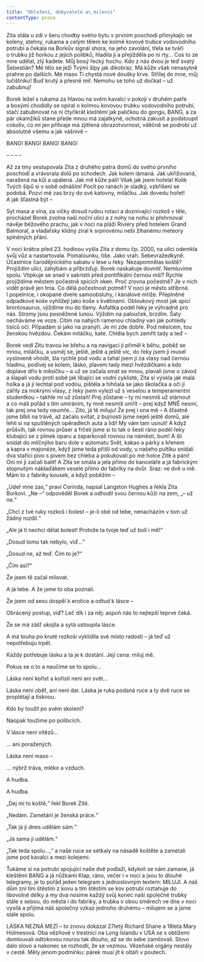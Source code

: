 ```yaml
---
title: "Obležení, dobyvatelé a\_milenci"
contentType: prose
---
```


<section>

Zita stála u zdi v šeru chodby svého bytu v prvním poschodí přimykajíc se koleny, stehny, rukama a celým tělem ke kolmé kovové trubce vodovodního potrubí a čekala na Borkův signál shora, na jeho zavolání, třela se tváří o trubku již horkou z jejích polibků, hladila ji a přejížděla po ní rty… Cos to ze mne udělal, zlý kadete. Můj bosý řecký hochu. Kdo z nás dvou je teď svatý Šebestián? Mé tělo se ježí Tvými šípy jak dikobraz. Má kůže však nenasytně prahne po dalších. Mé maso Ti chystá nové doušky krve. Střílej do mne, můj lučištníku! Buď krutý a přesně miř. Nemohu se toho už dočkat – už zabubnuj!

Borek ležel s rukama za hlavou na svém kavalci v pokoji v druhém patře a bosými chodidly se opíral o kolmou kovovou trubku vodovodního potrubí, stačí zabubnovat na ni čtyřikrát kleštěmi jak paličkou do gongu, BANG, a za pár okamžiků stane přede mnou má zajatkyně, ochotná zakusit a podstoupit cokoliv, co mi jen přihraje má zjitřená obrazotvornost, vděčně se podrobí už absolutně všemu a jak vášnivě –

BANG! BANG! BANG! BANG!

– – – –

Až za tmy sestupovala Zita z druhého patra domů do svého prvního poschodí a vrávorala dolů po schodech. Jak kolem lámaná. Jak ukřižovaná, naražená na kůl a upálená. Jak mě kůže pálí! Však jak jsem hořela! Kolik Tvých šípů si v sobě odnáším! Pocit po ranách je sladký, vzkříšení se podobá. Pozvi mě zas brzy do své katovny, miláčku. Jak dovedu hořet! A jak šťastná být –

Syt masa a vína, za víčky dosud rudou rotaci a doznívající rozkoš v těle, procházel Borek zvolna naší noční ulicí a z nohy na nohu si přehrnoval návěje béžového prachu, jak v noci na pláži Riviéry před hotelem Grand Balmoral, a vladařsky klidný zíral k srpnovému nebi žíhanému meteory splněných přání.

V noci krátce před 23. hodinou vyšla Zita z domu čp. 2000, na ulici odemkla svůj vůz a nastartovala. Pomalounku, tiše. Jako vrah. Sebevražedkyně. Účastnice čarodějnického sabatu v lese u řeky. Nezapomnělas koště? Projíždím ulicí, zahýbám a přibrzďuji. Borek naskakuje dovnitř. Nemluvíme spolu. Vtipkuje se snad v sakristii před pontifikální černou mší? Rychle projíždíme městem počestně spících oken. Proč zrovna počestně? Je v nich vidět právě jen tma. Co dělá počestnost potmě? V noci je město stříbrné. I popelnice, i okopané dveře samoobsluhy, i kanálové mříže. Přeplněné odpadkové koše vyhlížejí jako koše s květinami. Obloukový most jak spící brontosaurus, vjíždíme mu do tlamy. Asfaltka podél řeky je výhradně pro nás. Stromy jsou posněžené lunou. Vjíždím na palouček, brzdím. Šaty necháváme ve voze. Cítím na nahých ramenou chladný van jak pohledy tisíců očí. Připadám si jako na pranýři. Je mi zde dobře. Pod měsícem, tou ženskou hvězdou. Čekám miláčku, kate. Chtěla bych zemřít tady a teď –

Borek vedl Zitu travou ke břehu a na navigaci ji přiměl k běhu, poběž se mnou, miláčku, a usměj se, ještě, ještě a ještě víc, do řeky jsem ji musel vysloveně vhodit, šla rychle pod vodu a tahal jsem ji za vlasy nad černou hladinu, podívej se kolem, lásko, plavem tady mezi hvězdičkami a kdo doplave dřív k měsíčku – a už se začala smát se mnou, plavali jsme o závod a šlapali vodu proti sobě jak líbající se vodní cyklisté, Zita si výskla jak malá holka a já ji lechtal pod vodou, pištěla a hihňala se jako školačka a oči jí zářily za mokrými vlasy, z řeky jsem vylezl už s veselou a temperamentní studentkou – takhle mi už zůstaň! Prej zůstane – ty mi nesmíš už stárnout a co máš pořád s tím umíráním, ty mně nesmíš umřít – prej když MNĚ nesmí, tak prej ona tedy neumře… Zito, já tě miluju! Že prej i ona mě – A šťastně jsme blbli na trávě, až začalo svítat, z bujnosti jsme nejeli ještě domů, ale lehli si na spuštěných opěradlech auta a lidi! My vám tam usnuli! A když průšvih, tak rovnou průser a frčeli jsme si to tak o šesti ráno podél řeky klubající se z plínek oparu a zaparkovali rovnou na náměstí, bum! A šli snídat do mlíčnýho baru dole v automatu Svět, kakao a párky s křenem a kapra v majonéze, když jsme teda přišli od vody, u našeho pultíku snídali dva staříci pivo s pivem bez chleba a pokukovali po mé holce Zitě a páni! Oni mi ji začali balit! A Zita se smála a jela přímo do kanceláře a já fabrickým stopnutým náklaďákem vesele přímo do fabriky na dvůr. Sraz: ve dvě u mě. Mám to z fabriky kousek, a když poběžím –

„Udeř mne zas,“ praví Corinda, napsal Langston Hughes a řekla Zita Borkovi. „Ne –“ odpověděl Borek a odhodil svou černou kůži na zem, „– už ne.“

„Chci z tvé ruky rozkoš i bolest – je-li obé od tebe, nenacházím v tom už žádný rozdíl.“

„Ale já ti nechci dělat bolest! Protože ta tvoje teď už bolí i mě!“

„Dosud tomu tak nebylo, viď…“

„Dosud ne, až teď. Čím to je?“

„Čím asi?“

</section>

<section>

Že jsem tě začal milovat.

A já tebe. A že jsme to oba poznali.

Že jsem od sexu dospěl k erotice a odtud k lásce –

Obrácený postup, viď? Leč dík i za něj: aspoň nás to nejlepší teprve čeká.

Že se má zášť ukojila a sytá ustoupila lásce.

A má touha po kruté rozkoši vyklidila své místo radosti – já teď už nepotřebuju trpět.

Každý potřebuje lásku a ta je k dostání. Její cena: miluj mě.

Pokus se o to a naučíme se to spolu…

Láska není kořist a kořistí není ani svět…

Láska není oběť, ani není dar. Láska je ruka podaná ruce a ty dvě ruce se proplétají a tisknou.

Kdo by toužil po svém skolení?

Naopak toužíme po polibcích.

V lásce není vítězů…

… ani poražených.

Láska není maso –

… nýbrž tráva, mléko a vzduch.

A hudba.

A hudba.

</section>

<section>

„Dej mi to koště,“ řekl Borek Zitě.

„Nedám. Zametání je ženská práce.“

„Tak já ji dnes udělám sám.“

„Já sama ji udělám.“

„Tak teda spolu…,“ a naše ruce se setkaly na násadě koštěte a zametali jsme pod kavalci a mezi kolejemi.

Ťukáme si na potrubí spojující naše dvě podlaží, kdykoli se nám zamane, já kleštěmi BANG a já nůžkami Klap, ráno, večer i v noci a jsou to dlouhé telegramy, je to pořád jeden telegram s jednoslovným textem: MILUJI. A náš dům zní tím štěstím z kovu a tím štěstím se kov potrubí roztahuje do libovolné délky a my dva nosíme každý svůj konec naší společné trubky stále s sebou, do města i do fabriky, a trubka v obou směrech ve dne v noci vysílá a přijímá náš společný vzkaz jednoho druhému – milujem se a jsme stále spolu.

</section>

<section>

LÁSKA NEZNÁ MEZÍ – to znovu dokázal 27letý Richard Shane a 18letá Mary Holmesová. Oba vězňové v trestnici na Long Islandu v USA se s obtížemi domlouvali odtokovou rourou tak dlouho, až se do sebe zamilovali. Slovo dalo slovo a nakonec se rozhodli, že se vezmou. Vězeňské orgány nestály v cestě. Měly jenom podmínku: párek musí jít k oltáři v poutech.

</section>

